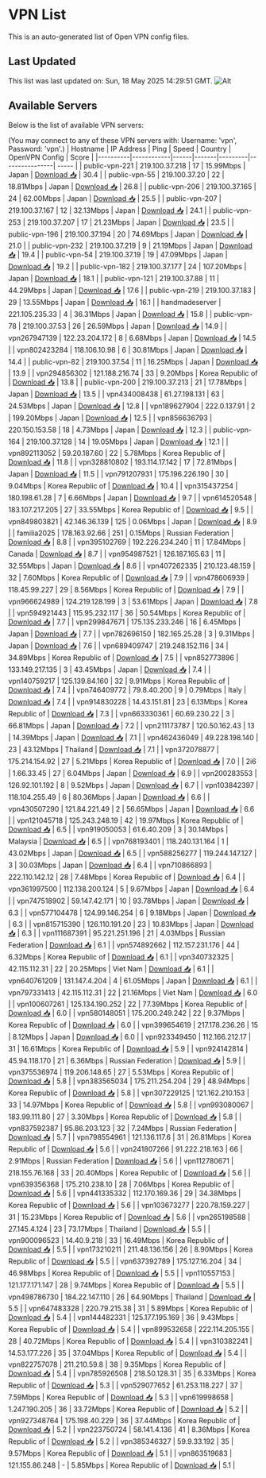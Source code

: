 # VPN List

This is an auto-generated list of Open VPN config files.

## Last Updated

This list was last updated on: Sun, 18 May 2025 14:29:51 GMT.
![Alt](https://repobeats.axiom.co/api/embed/186b98318ef1479477931607c1ad7d823f12451f.svg "Repobeats analytics image")

## Available Servers

Below is the list of available VPN servers:

(You may connect to any of these VPN servers with: Username: 'vpn', Password: 'vpn'.)
| Hostname | IP Address | Ping | Speed | Country | OpenVPN Config | Score |
|----------|------------|------|-------|---------|----------------| ----- |
| public-vpn-221 | 219.100.37.218 | 17 | 15.99Mbps | Japan | [Download 📥](./configs/server_0_JP.ovpn) | 30.4 |
| public-vpn-55 | 219.100.37.20 | 22 | 18.81Mbps | Japan | [Download 📥](./configs/server_1_JP.ovpn) | 26.8 |
| public-vpn-206 | 219.100.37.165 | 24 | 62.00Mbps | Japan | [Download 📥](./configs/server_2_JP.ovpn) | 25.5 |
| public-vpn-207 | 219.100.37.167 | 12 | 32.13Mbps | Japan | [Download 📥](./configs/server_3_JP.ovpn) | 24.1 |
| public-vpn-253 | 219.100.37.207 | 17 | 21.23Mbps | Japan | [Download 📥](./configs/server_4_JP.ovpn) | 23.5 |
| public-vpn-196 | 219.100.37.194 | 20 | 74.69Mbps | Japan | [Download 📥](./configs/server_5_JP.ovpn) | 21.0 |
| public-vpn-232 | 219.100.37.219 | 9 | 21.19Mbps | Japan | [Download 📥](./configs/server_6_JP.ovpn) | 19.4 |
| public-vpn-54 | 219.100.37.19 | 19 | 47.09Mbps | Japan | [Download 📥](./configs/server_7_JP.ovpn) | 19.2 |
| public-vpn-182 | 219.100.37.177 | 24 | 107.20Mbps | Japan | [Download 📥](./configs/server_8_JP.ovpn) | 18.1 |
| public-vpn-121 | 219.100.37.88 | 11 | 44.29Mbps | Japan | [Download 📥](./configs/server_9_JP.ovpn) | 17.6 |
| public-vpn-219 | 219.100.37.183 | 29 | 13.55Mbps | Japan | [Download 📥](./configs/server_10_JP.ovpn) | 16.1 |
| handmadeserver | 221.105.235.33 | 4 | 36.31Mbps | Japan | [Download 📥](./configs/server_11_JP.ovpn) | 15.8 |
| public-vpn-78 | 219.100.37.53 | 26 | 26.59Mbps | Japan | [Download 📥](./configs/server_12_JP.ovpn) | 14.9 |
| vpn267947139 | 122.23.204.172 | 8 | 6.68Mbps | Japan | [Download 📥](./configs/server_13_JP.ovpn) | 14.5 |
| vpn802423284 | 118.106.10.98 | 6 | 30.81Mbps | Japan | [Download 📥](./configs/server_14_JP.ovpn) | 14.4 |
| public-vpn-82 | 219.100.37.54 | 11 | 16.25Mbps | Japan | [Download 📥](./configs/server_15_JP.ovpn) | 13.9 |
| vpn294856302 | 121.188.216.74 | 33 | 9.20Mbps | Korea Republic of | [Download 📥](./configs/server_16_KR.ovpn) | 13.8 |
| public-vpn-200 | 219.100.37.213 | 21 | 17.78Mbps | Japan | [Download 📥](./configs/server_17_JP.ovpn) | 13.5 |
| vpn434008438 | 61.27.198.131 | 63 | 24.53Mbps | Japan | [Download 📥](./configs/server_18_JP.ovpn) | 12.8 |
| vpn189627904 | 222.0.137.91 | 2 | 199.20Mbps | Japan | [Download 📥](./configs/server_19_JP.ovpn) | 12.5 |
| vpn856636793 | 220.150.153.58 | 18 | 4.73Mbps | Japan | [Download 📥](./configs/server_20_JP.ovpn) | 12.3 |
| public-vpn-164 | 219.100.37.128 | 14 | 19.05Mbps | Japan | [Download 📥](./configs/server_21_JP.ovpn) | 12.1 |
| vpn892113052 | 59.20.187.60 | 22 | 5.78Mbps | Korea Republic of | [Download 📥](./configs/server_22_KR.ovpn) | 11.8 |
| vpn328810802 | 193.114.17.142 | 17 | 72.81Mbps | Japan | [Download 📥](./configs/server_23_JP.ovpn) | 11.5 |
| vpn791207931 | 175.196.226.190 | 30 | 9.04Mbps | Korea Republic of | [Download 📥](./configs/server_24_KR.ovpn) | 10.4 |
| vpn315437254 | 180.198.61.28 | 7 | 6.66Mbps | Japan | [Download 📥](./configs/server_25_JP.ovpn) | 9.7 |
| vpn614520548 | 183.107.217.205 | 27 | 33.55Mbps | Korea Republic of | [Download 📥](./configs/server_26_KR.ovpn) | 9.5 |
| vpn849803821 | 42.146.36.139 | 125 | 0.06Mbps | Japan | [Download 📥](./configs/server_27_JP.ovpn) | 8.9 |
| familia2025 | 178.163.92.66 | 251 | 0.15Mbps | Russian Federation | [Download 📥](./configs/server_28_RU.ovpn) | 8.8 |
| vpn395102769 | 192.226.234.240 | 11 | 17.84Mbps | Canada | [Download 📥](./configs/server_29_CA.ovpn) | 8.7 |
| vpn954987521 | 126.187.165.63 | 11 | 32.55Mbps | Japan | [Download 📥](./configs/server_30_JP.ovpn) | 8.6 |
| vpn407262335 | 210.123.48.159 | 32 | 7.60Mbps | Korea Republic of | [Download 📥](./configs/server_31_KR.ovpn) | 7.9 |
| vpn478606939 | 118.45.99.227 | 29 | 8.56Mbps | Korea Republic of | [Download 📥](./configs/server_32_KR.ovpn) | 7.9 |
| vpn966624989 | 124.219.128.199 | 3 | 53.61Mbps | Japan | [Download 📥](./configs/server_33_JP.ovpn) | 7.8 |
| vpn594921443 | 115.95.232.117 | 36 | 50.54Mbps | Korea Republic of | [Download 📥](./configs/server_34_KR.ovpn) | 7.7 |
| vpn299847671 | 175.135.233.246 | 16 | 6.45Mbps | Japan | [Download 📥](./configs/server_35_JP.ovpn) | 7.7 |
| vpn782696150 | 182.165.25.28 | 3 | 9.31Mbps | Japan | [Download 📥](./configs/server_36_JP.ovpn) | 7.6 |
| vpn689409747 | 219.248.152.116 | 34 | 34.89Mbps | Korea Republic of | [Download 📥](./configs/server_37_KR.ovpn) | 7.5 |
| vpn852773896 | 133.149.217.135 | 3 | 43.45Mbps | Japan | [Download 📥](./configs/server_38_JP.ovpn) | 7.4 |
| vpn140759217 | 125.139.84.160 | 32 | 9.91Mbps | Korea Republic of | [Download 📥](./configs/server_39_KR.ovpn) | 7.4 |
| vpn746409772 | 79.8.40.200 | 9 | 0.79Mbps | Italy | [Download 📥](./configs/server_40_IT.ovpn) | 7.4 |
| vpn914830228 | 14.43.151.81 | 23 | 6.13Mbps | Korea Republic of | [Download 📥](./configs/server_41_KR.ovpn) | 7.3 |
| vpn663330361 | 60.69.230.22 | 3 | 66.81Mbps | Japan | [Download 📥](./configs/server_42_JP.ovpn) | 7.2 |
| vpn211173787 | 120.50.162.43 | 13 | 14.39Mbps | Japan | [Download 📥](./configs/server_43_JP.ovpn) | 7.1 |
| vpn462436049 | 49.228.198.140 | 23 | 43.12Mbps | Thailand | [Download 📥](./configs/server_44_TH.ovpn) | 7.1 |
| vpn372078877 | 175.214.154.92 | 27 | 5.21Mbps | Korea Republic of | [Download 📥](./configs/server_45_KR.ovpn) | 7.0 |
| 2i6 | 1.66.33.45 | 27 | 6.04Mbps | Japan | [Download 📥](./configs/server_46_JP.ovpn) | 6.9 |
| vpn200283553 | 126.92.101.192 | 8 | 9.52Mbps | Japan | [Download 📥](./configs/server_47_JP.ovpn) | 6.7 |
| vpn103842397 | 118.104.255.49 | 6 | 80.36Mbps | Japan | [Download 📥](./configs/server_48_JP.ovpn) | 6.6 |
| vpn430507290 | 121.84.221.49 | 2 | 56.65Mbps | Japan | [Download 📥](./configs/server_49_JP.ovpn) | 6.6 |
| vpn121045718 | 125.243.248.19 | 42 | 19.97Mbps | Korea Republic of | [Download 📥](./configs/server_50_KR.ovpn) | 6.5 |
| vpn919050053 | 61.6.40.209 | 3 | 30.14Mbps | Malaysia | [Download 📥](./configs/server_51_MY.ovpn) | 6.5 |
| vpn768193401 | 118.240.131.164 | 1 | 43.02Mbps | Japan | [Download 📥](./configs/server_52_JP.ovpn) | 6.5 |
| vpn588256277 | 119.244.147.127 | 3 | 30.03Mbps | Japan | [Download 📥](./configs/server_53_JP.ovpn) | 6.4 |
| vpn710866893 | 222.110.142.12 | 28 | 7.48Mbps | Korea Republic of | [Download 📥](./configs/server_54_KR.ovpn) | 6.4 |
| vpn361997500 | 112.138.200.124 | 5 | 9.67Mbps | Japan | [Download 📥](./configs/server_55_JP.ovpn) | 6.4 |
| vpn747518902 | 59.147.42.171 | 10 | 93.78Mbps | Japan | [Download 📥](./configs/server_56_JP.ovpn) | 6.3 |
| vpn577104478 | 124.99.146.254 | 6 | 9.18Mbps | Japan | [Download 📥](./configs/server_57_JP.ovpn) | 6.3 |
| vpn815715390 | 126.110.191.20 | 23 | 10.83Mbps | Japan | [Download 📥](./configs/server_58_JP.ovpn) | 6.3 |
| vpn111687391 | 95.221.251.196 | 21 | 4.03Mbps | Russian Federation | [Download 📥](./configs/server_59_RU.ovpn) | 6.1 |
| vpn574892662 | 112.157.231.176 | 44 | 6.32Mbps | Korea Republic of | [Download 📥](./configs/server_60_KR.ovpn) | 6.1 |
| vpn340732325 | 42.115.112.31 | 22 | 20.25Mbps | Viet Nam | [Download 📥](./configs/server_61_VN.ovpn) | 6.1 |
| vpn640761209 | 131.147.4.204 | 4 | 61.05Mbps | Japan | [Download 📥](./configs/server_62_JP.ovpn) | 6.1 |
| vpn797331413 | 42.115.112.31 | 22 | 21.16Mbps | Viet Nam | [Download 📥](./configs/server_63_VN.ovpn) | 6.0 |
| vpn100607261 | 125.134.190.252 | 22 | 77.39Mbps | Korea Republic of | [Download 📥](./configs/server_64_KR.ovpn) | 6.0 |
| vpn580148051 | 175.200.249.242 | 22 | 9.37Mbps | Korea Republic of | [Download 📥](./configs/server_65_KR.ovpn) | 6.0 |
| vpn399654619 | 217.178.236.26 | 15 | 8.12Mbps | Japan | [Download 📥](./configs/server_66_JP.ovpn) | 6.0 |
| vpn923349450 | 112.166.212.17 | 31 | 16.61Mbps | Korea Republic of | [Download 📥](./configs/server_67_KR.ovpn) | 5.9 |
| vpn924142814 | 45.94.118.170 | 21 | 6.36Mbps | Russian Federation | [Download 📥](./configs/server_68_RU.ovpn) | 5.9 |
| vpn375536974 | 119.206.148.65 | 27 | 5.53Mbps | Korea Republic of | [Download 📥](./configs/server_69_KR.ovpn) | 5.8 |
| vpn383565034 | 175.211.254.204 | 29 | 48.94Mbps | Korea Republic of | [Download 📥](./configs/server_70_KR.ovpn) | 5.8 |
| vpn307229125 | 121.162.210.153 | 33 | 14.97Mbps | Korea Republic of | [Download 📥](./configs/server_71_KR.ovpn) | 5.8 |
| vpn993080067 | 183.99.111.80 | 27 | 3.30Mbps | Korea Republic of | [Download 📥](./configs/server_72_KR.ovpn) | 5.8 |
| vpn837592387 | 95.86.203.123 | 32 | 7.24Mbps | Russian Federation | [Download 📥](./configs/server_73_RU.ovpn) | 5.7 |
| vpn798554961 | 121.136.117.6 | 31 | 26.81Mbps | Korea Republic of | [Download 📥](./configs/server_74_KR.ovpn) | 5.6 |
| vpn241807266 | 91.222.218.163 | 66 | 2.91Mbps | Russian Federation | [Download 📥](./configs/server_75_RU.ovpn) | 5.6 |
| vpn112780671 | 218.155.76.168 | 33 | 20.40Mbps | Korea Republic of | [Download 📥](./configs/server_76_KR.ovpn) | 5.6 |
| vpn639356368 | 175.210.238.10 | 28 | 7.06Mbps | Korea Republic of | [Download 📥](./configs/server_77_KR.ovpn) | 5.6 |
| vpn441335332 | 112.170.169.36 | 29 | 34.38Mbps | Korea Republic of | [Download 📥](./configs/server_78_KR.ovpn) | 5.6 |
| vpn103673277 | 220.78.159.227 | 31 | 15.23Mbps | Korea Republic of | [Download 📥](./configs/server_79_KR.ovpn) | 5.6 |
| vpn265198588 | 27.145.4.124 | 23 | 73.17Mbps | Thailand | [Download 📥](./configs/server_80_TH.ovpn) | 5.5 |
| vpn900096523 | 14.40.9.218 | 33 | 16.49Mbps | Korea Republic of | [Download 📥](./configs/server_81_KR.ovpn) | 5.5 |
| vpn173210211 | 211.48.136.156 | 26 | 8.90Mbps | Korea Republic of | [Download 📥](./configs/server_82_KR.ovpn) | 5.5 |
| vpn637392789 | 175.127.16.204 | 34 | 46.98Mbps | Korea Republic of | [Download 📥](./configs/server_83_KR.ovpn) | 5.5 |
| vpn110557153 | 121.177.171.147 | 28 | 9.74Mbps | Korea Republic of | [Download 📥](./configs/server_84_KR.ovpn) | 5.5 |
| vpn498786730 | 184.22.147.110 | 26 | 64.90Mbps | Thailand | [Download 📥](./configs/server_85_TH.ovpn) | 5.5 |
| vpn647483328 | 220.79.215.38 | 31 | 5.89Mbps | Korea Republic of | [Download 📥](./configs/server_86_KR.ovpn) | 5.4 |
| vpn144482331 | 125.177.195.169 | 36 | 9.43Mbps | Korea Republic of | [Download 📥](./configs/server_87_KR.ovpn) | 5.4 |
| vpn899532658 | 222.114.205.155 | 28 | 40.72Mbps | Korea Republic of | [Download 📥](./configs/server_88_KR.ovpn) | 5.4 |
| vpn310382241 | 14.53.177.226 | 35 | 37.04Mbps | Korea Republic of | [Download 📥](./configs/server_89_KR.ovpn) | 5.4 |
| vpn822757078 | 211.210.59.8 | 38 | 9.35Mbps | Korea Republic of | [Download 📥](./configs/server_90_KR.ovpn) | 5.4 |
| vpn785926508 | 218.50.128.31 | 35 | 6.33Mbps | Korea Republic of | [Download 📥](./configs/server_91_KR.ovpn) | 5.3 |
| vpn529077652 | 61.253.118.227 | 37 | 7.59Mbps | Korea Republic of | [Download 📥](./configs/server_92_KR.ovpn) | 5.3 |
| vpn619998658 | 1.247.190.205 | 36 | 33.72Mbps | Korea Republic of | [Download 📥](./configs/server_93_KR.ovpn) | 5.2 |
| vpn927348764 | 175.198.40.229 | 36 | 37.44Mbps | Korea Republic of | [Download 📥](./configs/server_94_KR.ovpn) | 5.2 |
| vpn223750724 | 58.141.4.136 | 41 | 8.36Mbps | Korea Republic of | [Download 📥](./configs/server_95_KR.ovpn) | 5.2 |
| vpn385346327 | 59.9.33.192 | 35 | 9.57Mbps | Korea Republic of | [Download 📥](./configs/server_96_KR.ovpn) | 5.1 |
| vpn863519683 | 121.155.86.248 | - | 5.85Mbps | Korea Republic of | [Download 📥](./configs/server_97_KR.ovpn) | 5.1 |
